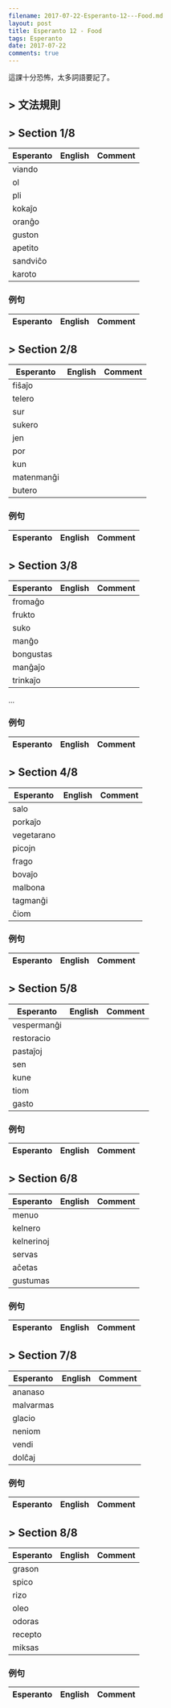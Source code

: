 ```yaml
---
filename: 2017-07-22-Esperanto-12---Food.md
layout: post
title: Esperanto 12 - Food
tags: Esperanto
date: 2017-07-22
comments: true
---
```


這課十分恐怖，太多詞語要記了。

## > 文法規則

## > Section 1/8

|Esperanto|English|Comment|
|---|---|---|
|viando|||
|ol|||
|pli|||
|kokaĵo|||
|oranĝo|||
|guston|||
|apetito|||
|sandviĉo|||
|karoto|||

### 例句

|Esperanto|English|Comment|
|---|---|---|


## > Section 2/8

|Esperanto|English|Comment|
|---|---|---|
|fiŝaĵo|||
|telero|||
|sur|||
|sukero|||
|jen|||
|por|||
|kun|||
|matenmanĝi|||
|butero|||

### 例句

|Esperanto|English|Comment|
|---|---|---|

## > Section 3/8

|Esperanto|English|Comment|
|---|---|---|
|fromaĝo|||
|frukto|||
|suko|||
|manĝo|||
|bongustas|||
|manĝaĵo|||
|trinkaĵo|||
...

### 例句

|Esperanto|English|Comment|
|---|---|---|

## > Section 4/8

|Esperanto|English|Comment|
|---|---|---|
|salo|||
|porkaĵo|||
|vegetarano|||
|picojn|||
|frago|||
|bovaĵo|||
|malbona|||
|tagmanĝi|||
|ĉiom|||

### 例句

|Esperanto|English|Comment|
|---|---|---|

## > Section 5/8

|Esperanto|English|Comment|
|---|---|---|
|vespermanĝi|||
|restoracio|||
|pastaĵoj|||
|sen|||
|kune|||
|tiom|||
|gasto|||

### 例句

|Esperanto|English|Comment|
|---|---|---|

## > Section 6/8

|Esperanto|English|Comment|
|---|---|---|
|menuo|||
|kelnero|||
|kelnerinoj|||
|servas|||
|aĉetas|||
|gustumas|||

### 例句

|Esperanto|English|Comment|
|---|---|---|

## > Section 7/8

|Esperanto|English|Comment|
|---|---|---|
|ananaso|||
|malvarmas|||
|glacio|||
|neniom|||
|vendi|||
|dolĉaj|||

### 例句

|Esperanto|English|Comment|
|---|---|---|

## > Section 8/8

|Esperanto|English|Comment|
|---|---|---|
|grason|||
|spico|||
|rizo|||
|oleo|||
|odoras|||
|recepto|||
|miksas|||

### 例句

|Esperanto|English|Comment|
|---|---|---|